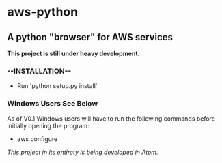 # aws-python
## A python "browser" for AWS services

**This project is still under heavy development.**

### --INSTALLATION--
* Run 'python setup.py install'


### **Windows Users See Below**
As of V0.1 Windows users will have to run the following commands before initially opening the program:
* aws configure


*This project in its entirety is being developed in Atom.*
